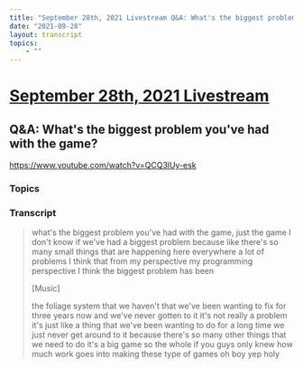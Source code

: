 ```yaml
---
title: "September 28th, 2021 Livestream Q&A: What's the biggest problem you've had with the game?"
date: "2021-09-28"
layout: transcript
topics:
    - ""
---
```

# [September 28th, 2021 Livestream](../2021-09-28.md)
## Q&A: What's the biggest problem you've had with the game?
https://www.youtube.com/watch?v=QCQ3lUy-esk

### Topics


### Transcript

> what's the biggest problem you've had with the game, just the game I don't know if we've had a biggest problem because like there's so many small things that are happening here everywhere a lot of problems I think that from my perspective my programming perspective I think the biggest problem has been
>
> [Music]
>
> the foliage system that we haven't that we've been wanting to fix for three years now and we've never gotten to it it's not really a problem it's just like a thing that we've been wanting to do for a long time we just never get around to it because there's so many other things that we need to do it's a big game so the whole if you guys only knew how much work goes into making these type of games oh boy yep holy
